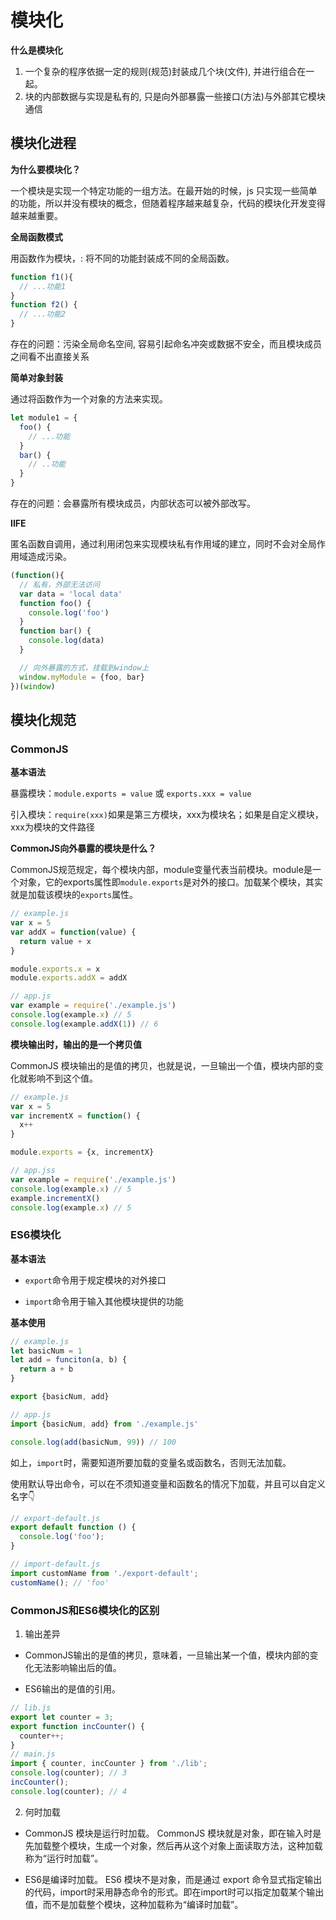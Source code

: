 # 模块化

**什么是模块化**

1. 一个复杂的程序依据一定的规则(规范)封装成几个块(文件), 并进行组合在一起。
2. 块的内部数据与实现是私有的, 只是向外部暴露一些接口(方法)与外部其它模块通信

## 模块化进程

**为什么要模块化？**

一个模块是实现一个特定功能的一组方法。在最开始的时候，js 只实现一些简单的功能，所以并没有模块的概念，但随着程序越来越复杂，代码的模块化开发变得越来越重要。

**全局函数模式**

用函数作为模块，: 将不同的功能封装成不同的全局函数。

```js
function f1(){
  // ...功能1
}
function f2() {
  // ...功能2
}
```

存在的问题：污染全局命名空间, 容易引起命名冲突或数据不安全，而且模块成员之间看不出直接关系

**简单对象封装**

通过将函数作为一个对象的方法来实现。

```js
let module1 = {
  foo() {
    // ...功能
  }
  bar() {
    // ..功能
  }
}
```

存在的问题：会暴露所有模块成员，内部状态可以被外部改写。

**IIFE**

匿名函数自调用，通过利用闭包来实现模块私有作用域的建立，同时不会对全局作用域造成污染。

```js
(function(){
  // 私有，外部无法访问
  var data = 'local data'
  function foo() {
    console.log('foo')
  }
  function bar() {
    console.log(data)
  }

  // 向外暴露的方式，挂载到window上
  window.myModule = {foo, bar}
})(window)
```

## 模块化规范

### CommonJS

**基本语法**

暴露模块：`module.exports = value` 或 `exports.xxx = value`

引入模块：`require(xxx)`如果是第三方模块，xxx为模块名；如果是自定义模块，xxx为模块的文件路径

**CommonJS向外暴露的模块是什么？**

CommonJS规范规定，每个模块内部，module变量代表当前模块。module是一个对象，它的exports属性即`module.exports`是对外的接口。加载某个模块，其实就是加载该模块的`exports`属性。

```js
// example.js
var x = 5
var addX = function(value) {
  return value + x
}

module.exports.x = x
module.exports.addX = addX
```

```js
// app.js
var example = require('./example.js')
console.log(example.x) // 5
console.log(example.addX(1)) // 6
```

**模块输出时，输出的是一个拷贝值**

CommonJS 模块输出的是值的拷贝，也就是说，一旦输出一个值，模块内部的变化就影响不到这个值。

```js
// example.js
var x = 5
var incrementX = function() {
  x++
}

module.exports = {x, incrementX}
```

```js
// app.jss
var example = require('./example.js')
console.log(example.x) // 5
example.incrementX()
console.log(example.x) // 5
```

### ES6模块化

**基本语法**

- `export`命令用于规定模块的对外接口

- `import`命令用于输入其他模块提供的功能

**基本使用**

```js
// example.js
let basicNum = 1
let add = funciton(a, b) {
  return a + b
}

export {basicNum, add}
```

```js
// app.js
import {basicNum, add} from './example.js'

console.log(add(basicNum, 99)) // 100
```

如上，`import`时，需要知道所要加载的变量名或函数名，否则无法加载。

使用默认导出命令，可以在不须知道变量和函数名的情况下加载，并且可以自定义名字👇

```js
// export-default.js
export default function () {
  console.log('foo');
}
```

```js
// import-default.js
import customName from './export-default';
customName(); // 'foo'
```

### CommonJS和ES6模块化的区别

1. 输出差异

- CommonJS输出的是值的拷贝，意味着，一旦输出某一个值，模块内部的变化无法影响输出后的值。

- ES6输出的是值的引用。

```js
// lib.js
export let counter = 3;
export function incCounter() {
  counter++;
}
// main.js
import { counter, incCounter } from './lib';
console.log(counter); // 3
incCounter();
console.log(counter); // 4
```

2. 何时加载

- CommonJS 模块是运行时加载。 CommonJS 模块就是对象，即在输入时是先加载整个模块，生成一个对象，然后再从这个对象上面读取方法，这种加载称为“运行时加载”。

- ES6是编译时加载。 ES6 模块不是对象，而是通过 export 命令显式指定输出的代码，import时采用静态命令的形式。即在import时可以指定加载某个输出值，而不是加载整个模块，这种加载称为“编译时加载”。
